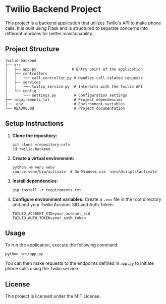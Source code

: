 # Twilio Backend Project

This project is a backend application that utilizes Twilio's API to make phone calls. It is built using Flask and is structured to separate concerns into different modules for better maintainability.

## Project Structure

```
twilio-backend
├── src
│   ├── app.py                # Entry point of the application
│   ├── controllers
│   │   └── call_controller.py # Handles call-related requests
│   ├── services
│   │   └── twilio_service.py  # Interacts with the Twilio API
│   └── config
│       └── settings.py        # Configuration settings
├── requirements.txt           # Project dependencies
├── .env                       # Environment variables
└── README.md                  # Project documentation
```

## Setup Instructions

1. **Clone the repository:**
   ```
   git clone <repository-url>
   cd twilio-backend
   ```

2. **Create a virtual environment:**
   ```
   python -m venv venv
   source venv/bin/activate  # On Windows use `venv\Scripts\activate`
   ```

3. **Install dependencies:**
   ```
   pip install -r requirements.txt
   ```

4. **Configure environment variables:**
   Create a `.env` file in the root directory and add your Twilio Account SID and Auth Token:
   ```
   TWILIO_ACCOUNT_SID=your_account_sid
   TWILIO_AUTH_TOKEN=your_auth_token
   ```

## Usage

To run the application, execute the following command:
```
python src/app.py
```

You can then make requests to the endpoints defined in `app.py` to initiate phone calls using the Twilio service.

## License

This project is licensed under the MIT License.